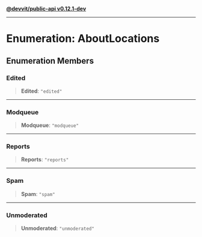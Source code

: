 [**@devvit/public-api v0.12.1-dev**](../../README.md)

---

# Enumeration: AboutLocations

## Enumeration Members

<a id="edited"></a>

### Edited

> **Edited**: `"edited"`

---

<a id="modqueue"></a>

### Modqueue

> **Modqueue**: `"modqueue"`

---

<a id="reports"></a>

### Reports

> **Reports**: `"reports"`

---

<a id="spam"></a>

### Spam

> **Spam**: `"spam"`

---

<a id="unmoderated"></a>

### Unmoderated

> **Unmoderated**: `"unmoderated"`
